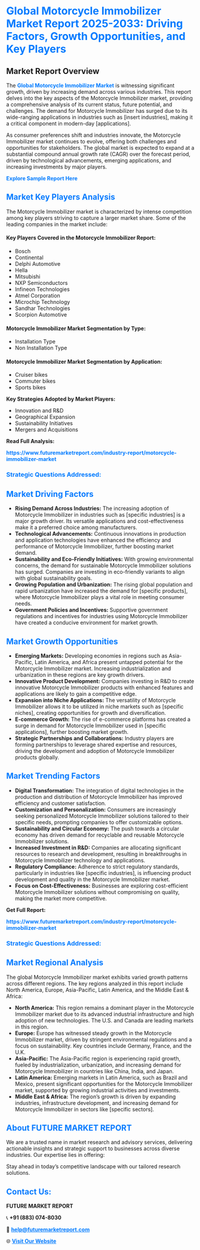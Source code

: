 <h1 style="color: #007BFF;">Global Motorcycle Immobilizer Market Report 2025-2033: Driving Factors, Growth Opportunities, and Key Players</h1>

<section id="overview">
<h2>Market Report Overview</h2>
<p>The <a href="https://www.futuremarketreport.com/industry-report/motorcycle-immobilizer-market" style="color: #007BFF; text-decoration: none;"><strong>Global Motorcycle Immobilizer Market</strong></a> is witnessing significant growth, driven by increasing demand across various industries. This report delves into the key aspects of the Motorcycle Immobilizer market, providing a comprehensive analysis of its current status, future potential, and challenges. The demand for Motorcycle Immobilizer has surged due to its wide-ranging applications in industries such as [insert industries], making it a critical component in modern-day [applications].</p>
<p>As consumer preferences shift and industries innovate, the Motorcycle Immobilizer market continues to evolve, offering both challenges and opportunities for stakeholders. The global market is expected to expand at a substantial compound annual growth rate (CAGR) over the forecast period, driven by technological advancements, emerging applications, and increasing investments by major players.</p>
</section>

<section id="overview">
<p><a href="https://www.futuremarketreport.com/request-sample/reportId=104643" style="color: #007BFF; text-decoration: none;"><strong>Explore Sample Report Here</strong></a></p>
</section>

<section id="key-players">
<h2 style="color: #007BFF;">Market Key Players Analysis</h2>
<p>The Motorcycle Immobilizer market is characterized by intense competition among key players striving to capture a larger market share. Some of the leading companies in the market include:</p>
<h4>Key Players Covered in the Motorcycle Immobilizer Report:</h4>
<ul><li>Bosch</li><li>Continental</li><li>Delphi Automotive</li><li>Hella</li><li>Mitsubishi</li><li>NXP Semiconductors</li><li>Infineon Technologies</li><li>Atmel Corporation</li><li>Microchip Technology</li><li>Sandhar Technologies</li><li>Scorpion Automotive</li></ul>
<h4>Motorcycle Immobilizer Market Segmentation by Type:</h4>
<ul><li>Installation Type</li><li>Non Installation Type</li></ul>

<h4>Motorcycle Immobilizer Market Segmentation by Application:</h4>
<ul><li>Cruiser bikes</li><li>Commuter bikes</li><li>Sports bikes</li></ul>
<p><strong>Key Strategies Adopted by Market Players:</strong></p>
<ul>
<li>Innovation and R&D</li>
<li>Geographical Expansion</li>
<li>Sustainability Initiatives</li>
<li>Mergers and Acquisitions</li>
</ul>
</section>

<section>
<p><strong>Read Full Analysis: </strong></p><a href="https://www.futuremarketreport.com/industry-report/motorcycle-immobilizer-market" style="color: #007BFF; text-decoration: none;"><strong>https://www.futuremarketreport.com/industry-report/motorcycle-immobilizer-market</strong></a>
<h3 style="color: #007BFF;">Strategic Questions Addressed:</h3>
</section>

<section id="driving-factors">
<h2 style="color: #007BFF;">Market Driving Factors</h2>
<ul>
<li><strong>Rising Demand Across Industries:</strong> The increasing adoption of Motorcycle Immobilizer in industries such as [specific industries] is a major growth driver. Its versatile applications and cost-effectiveness make it a preferred choice among manufacturers.</li>
<li><strong>Technological Advancements:</strong> Continuous innovations in production and application technologies have enhanced the efficiency and performance of Motorcycle Immobilizer, further boosting market demand.</li>
<li><strong>Sustainability and Eco-Friendly Initiatives:</strong> With growing environmental concerns, the demand for sustainable Motorcycle Immobilizer solutions has surged. Companies are investing in eco-friendly variants to align with global sustainability goals.</li>
<li><strong>Growing Population and Urbanization:</strong> The rising global population and rapid urbanization have increased the demand for [specific products], where Motorcycle Immobilizer plays a vital role in meeting consumer needs.</li>
<li><strong>Government Policies and Incentives:</strong> Supportive government regulations and incentives for industries using Motorcycle Immobilizer have created a conducive environment for market growth.</li>
</ul>
</section>

<section id="growth-opportunities">
<h2 style="color: #007BFF;">Market Growth Opportunities</h2>
<ul>
<li><strong>Emerging Markets:</strong> Developing economies in regions such as Asia-Pacific, Latin America, and Africa present untapped potential for the Motorcycle Immobilizer market. Increasing industrialization and urbanization in these regions are key growth drivers.</li>
<li><strong>Innovative Product Development:</strong> Companies investing in R&D to create innovative Motorcycle Immobilizer products with enhanced features and applications are likely to gain a competitive edge.</li>
<li><strong>Expansion into Niche Applications:</strong> The versatility of Motorcycle Immobilizer allows it to be utilized in niche markets such as [specific niches], creating opportunities for growth and diversification.</li>
<li><strong>E-commerce Growth:</strong> The rise of e-commerce platforms has created a surge in demand for Motorcycle Immobilizer used in [specific applications], further boosting market growth.</li>
<li><strong>Strategic Partnerships and Collaborations:</strong> Industry players are forming partnerships to leverage shared expertise and resources, driving the development and adoption of Motorcycle Immobilizer products globally.</li>
</ul>
</section>

<section id="trending-factors">
<h2 style="color: #007BFF;">Market Trending Factors</h2>
<ul>
<li><strong>Digital Transformation:</strong> The integration of digital technologies in the production and distribution of Motorcycle Immobilizer has improved efficiency and customer satisfaction.</li>
<li><strong>Customization and Personalization:</strong> Consumers are increasingly seeking personalized Motorcycle Immobilizer solutions tailored to their specific needs, prompting companies to offer customizable options.</li>
<li><strong>Sustainability and Circular Economy:</strong> The push towards a circular economy has driven demand for recyclable and reusable Motorcycle Immobilizer solutions.</li>
<li><strong>Increased Investment in R&D:</strong> Companies are allocating significant resources to research and development, resulting in breakthroughs in Motorcycle Immobilizer technology and applications.</li>
<li><strong>Regulatory Compliance:</strong> Adherence to strict regulatory standards, particularly in industries like [specific industries], is influencing product development and quality in the Motorcycle Immobilizer market.</li>
<li><strong>Focus on Cost-Effectiveness:</strong> Businesses are exploring cost-efficient Motorcycle Immobilizer solutions without compromising on quality, making the market more competitive.</li>
</ul>
</section>

<section>
<p><strong>Get Full Report: </strong></p><a href="https://www.futuremarketreport.com/industry-report/motorcycle-immobilizer-market" style="color: #007BFF; text-decoration: none;"><strong>https://www.futuremarketreport.com/industry-report/motorcycle-immobilizer-market</strong></a>
<h3 style="color: #007BFF;">Strategic Questions Addressed:</h3>
</section>


<section id="regional-analysis">
<h2 style="color: #007BFF;">Market Regional Analysis</h2>
<p>The global Motorcycle Immobilizer market exhibits varied growth patterns across different regions. The key regions analyzed in this report include North America, Europe, Asia-Pacific, Latin America, and the Middle East & Africa:</p>
<ul>
<li><strong>North America:</strong> This region remains a dominant player in the Motorcycle Immobilizer market due to its advanced industrial infrastructure and high adoption of new technologies. The U.S. and Canada are leading markets in this region.</li>
<li><strong>Europe:</strong> Europe has witnessed steady growth in the Motorcycle Immobilizer market, driven by stringent environmental regulations and a focus on sustainability. Key countries include Germany, France, and the U.K.</li>
<li><strong>Asia-Pacific:</strong> The Asia-Pacific region is experiencing rapid growth, fueled by industrialization, urbanization, and increasing demand for Motorcycle Immobilizer in countries like China, India, and Japan.</li>
<li><strong>Latin America:</strong> Emerging markets in Latin America, such as Brazil and Mexico, present significant opportunities for the Motorcycle Immobilizer market, supported by growing industrial activities and investments.</li>
<li><strong>Middle East & Africa:</strong> The region’s growth is driven by expanding industries, infrastructure development, and increasing demand for Motorcycle Immobilizer in sectors like [specific sectors].</li>
</ul>
</section>

<footer>
<h2 style="color: #007BFF;">About FUTURE MARKET REPORT</h2>
<p>We are a trusted name in market research and advisory services, delivering actionable insights and strategic support to businesses across diverse industries. Our expertise lies in offering:</p>

<p>Stay ahead in today’s competitive landscape with our tailored research solutions.</p>

<h2 style="color: #007BFF;">Contact Us:</h2>
<p><strong>FUTURE MARKET REPORT</strong></p>
<p>📞 <strong>+91 (883) 074-8030</strong></p>
<p>📧 <strong><a href="mailto:help@futuremarketreport.com" style="color: #007BFF;">help@futuremarketreport.com</a></strong></p>
<p>🌐 <strong><a href="https://www.futuremarketreport.com/" style="color: #007BFF;">Visit Our Website</a></strong></p>
</footer>